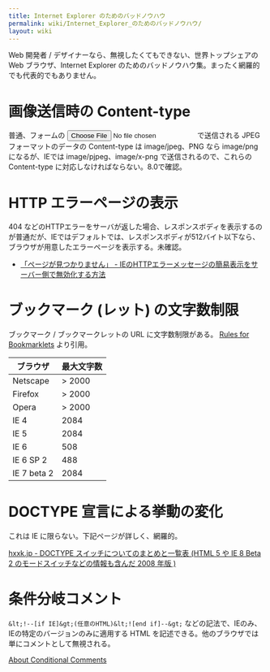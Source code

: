 ```yaml
---
title: Internet Explorer のためのバッドノウハウ
permalink: wiki/Internet_Explorer_のためのバッドノウハウ/
layout: wiki
---
```


Web 開発者 / デザイナーなら、無視したくてもできない、世界トップシェアの
Web ブラウザ、Internet Explorer
のためのバッドノウハウ集。まったく網羅的でも代表的でもありません。

画像送信時の Content-type
=========================

普通、フォームの <input type="file" /> で送信される JPEG
フォーマットのデータの Content-type は image/jpeg、PNG なら image/png
になるが、IEでは image/pjpeg、image/x-png で送信されるので、これらの
Content-type に対応しなければならない。8.0で確認。

HTTP エラーページの表示
=======================

404
などのHTTPエラーをサーバが返した場合、レスポンスボディを表示するのが普通だが、IEではデフォルトでは、レスポンスボディが512バイト以下なら、ブラウザが用意したエラーページを表示する。未確認。

-   [「ページが見つかりません」 -
    IEのHTTPエラーメッセージの簡易表示をサーバー側で無効化する方法](http://neta.ywcafe.net/000558.html)

ブックマーク (レット) の文字数制限
==================================

ブックマーク / ブックマークレットの URL に文字数制限がある。 [Rules for
Bookmarklets](http://subsimple.com/bookmarklets/rules.asp) より引用。

|ブラウザ|最大文字数|
|--------|----------|
|Netscape|\> 2000|
|Firefox|\> 2000|
|Opera|\> 2000|
|IE 4|2084|
|IE 5|2084|
|IE 6|508|
|IE 6 SP 2|488|
|IE 7 beta 2|2084|

DOCTYPE 宣言による挙動の変化
============================

これは IE に限らない。下記ページが詳しく、網羅的。

[hxxk.jp - DOCTYPE スイッチについてのまとめと一覧表 (HTML 5 や IE 8 Beta
2 のモードスイッチなどの情報も含んだ 2008 年版
)](http://hxxk.jp/2008/09/29/0118)

条件分岐コメント
================

`&lt;!--[if IE]&gt;(任意のHTML)&lt;![end if]--&gt;`
などの記法で、IEのみ、IEの特定のバージョンのみに適用する HTML
を記述できる。他のブラウザでは単にコメントとして無視される。

[About Conditional
Comments](http://msdn.microsoft.com/en-us/library/ms537512(v=vs.85).aspx)
